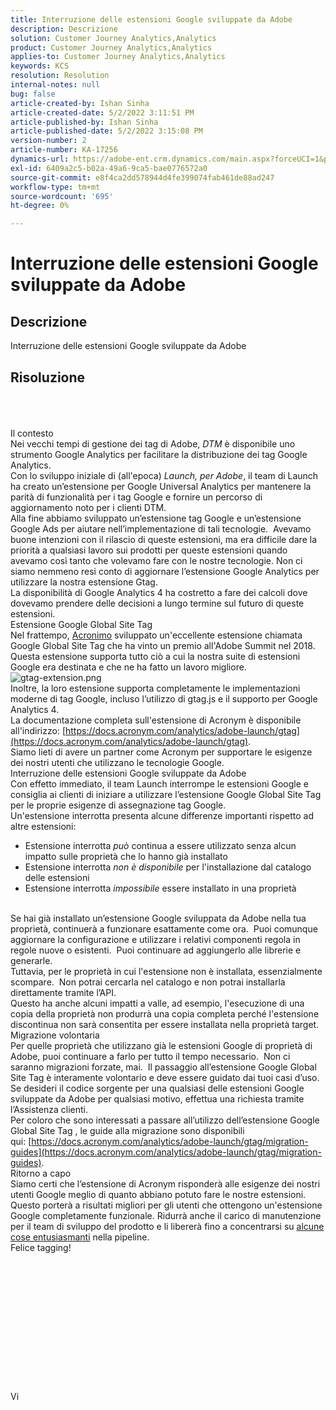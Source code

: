 ```yaml
---
title: Interruzione delle estensioni Google sviluppate da Adobe
description: Descrizione
solution: Customer Journey Analytics,Analytics
product: Customer Journey Analytics,Analytics
applies-to: Customer Journey Analytics,Analytics
keywords: KCS
resolution: Resolution
internal-notes: null
bug: false
article-created-by: Ishan Sinha
article-created-date: 5/2/2022 3:11:51 PM
article-published-by: Ishan Sinha
article-published-date: 5/2/2022 3:15:08 PM
version-number: 2
article-number: KA-17256
dynamics-url: https://adobe-ent.crm.dynamics.com/main.aspx?forceUCI=1&pagetype=entityrecord&etn=knowledgearticle&id=de94982d-2aca-ec11-a7b5-6045bd00dca1
exl-id: 6409a2c5-b02a-49a6-9ca5-bae0776572a0
source-git-commit: e8f4ca2dd578944d4fe399074fab461de88ad247
workflow-type: tm+mt
source-wordcount: '695'
ht-degree: 0%

---
```


# Interruzione delle estensioni Google sviluppate da Adobe

## Descrizione


Interruzione delle estensioni Google sviluppate da Adobe


## Risoluzione

<br><br><br>Il contesto
<br>Nei vecchi tempi di gestione dei tag di Adobe, *DTM* è disponibile uno strumento Google Analytics per facilitare la distribuzione dei tag Google Analytics.
<br>Con lo sviluppo iniziale di (all&#39;epoca) *Launch, per Adobe*, il team di Launch ha creato un’estensione per Google Universal Analytics per mantenere la parità di funzionalità per i tag Google e fornire un percorso di aggiornamento noto per i clienti DTM.
<br>Alla fine abbiamo sviluppato un’estensione tag Google e un’estensione Google Ads per aiutare nell’implementazione di tali tecnologie.  Avevamo buone intenzioni con il rilascio di queste estensioni, ma era difficile dare la priorità a qualsiasi lavoro sui prodotti per queste estensioni quando avevamo così tanto che volevamo fare con le nostre tecnologie. Non ci siamo nemmeno resi conto di aggiornare l’estensione Google Analytics per utilizzare la nostra estensione Gtag. 
<br>La disponibilità di Google Analytics 4 ha costretto a fare dei calcoli dove dovevamo prendere delle decisioni a lungo termine sul futuro di queste estensioni.
<br>Estensione Google Global Site Tag
<br>Nel frattempo, [Acronimo](https://www.acronym.com/) sviluppato un&#39;eccellente estensione chiamata Google Global Site Tag che ha vinto un premio all&#39;Adobe Summit nel 2018.  Questa estensione supporta tutto ciò a cui la nostra suite di estensioni Google era destinata e che ne ha fatto un lavoro migliore.
![gtag-extension.png](https://experienceleaguecommunities.adobe.com/t5/image/serverpage/image-id/32446iD3F68A3559E15F49/image-size/large?v=v2&amp;amp;px=999 "gtag-extension.png")
<br>Inoltre, la loro estensione supporta completamente le implementazioni moderne di tag Google, incluso l’utilizzo di gtag.js e il supporto per Google Analytics 4.
<br>La documentazione completa sull&#39;estensione di Acronym è disponibile all&#39;indirizzo: [https://docs.acronym.com/analytics/adobe-launch/gtag](https://docs.acronym.com/analytics/adobe-launch/gtag).
<br>Siamo lieti di avere un partner come Acronym per supportare le esigenze dei nostri utenti che utilizzano le tecnologie Google.
<br>Interruzione delle estensioni Google sviluppate da Adobe
<br>Con effetto immediato, il team Launch interrompe le estensioni Google e consiglia ai clienti di iniziare a utilizzare l’estensione Google Global Site Tag per le proprie esigenze di assegnazione tag Google.
<br>Un&#39;estensione interrotta presenta alcune differenze importanti rispetto ad altre estensioni:<br>
- Estensione interrotta *può* continua a essere utilizzato senza alcun impatto sulle proprietà che lo hanno già installato
- Estensione interrotta *non è disponibile* per l&#39;installazione dal catalogo delle estensioni
- Estensione interrotta *impossibile* essere installato in una proprietà

<br> Se hai già installato un’estensione Google sviluppata da Adobe nella tua proprietà, continuerà a funzionare esattamente come ora.  Puoi comunque aggiornare la configurazione e utilizzare i relativi componenti regola in regole nuove o esistenti.  Puoi continuare ad aggiungerlo alle librerie e generarle.
<br>Tuttavia, per le proprietà in cui l&#39;estensione non è installata, essenzialmente scompare.  Non potrai cercarla nel catalogo e non potrai installarla direttamente tramite l’API.
<br>Questo ha anche alcuni impatti a valle, ad esempio, l&#39;esecuzione di una copia della proprietà non produrrà una copia completa perché l&#39;estensione discontinua non sarà consentita per essere installata nella proprietà target.
<br>Migrazione volontaria
<br>Per quelle proprietà che utilizzano già le estensioni Google di proprietà di Adobe, puoi continuare a farlo per tutto il tempo necessario.  Non ci saranno migrazioni forzate, mai.  Il passaggio all’estensione Google Global Site Tag è interamente volontario e deve essere guidato dai tuoi casi d’uso.
<br>Se desideri il codice sorgente per una qualsiasi delle estensioni Google sviluppate da Adobe per qualsiasi motivo, effettua una richiesta tramite l’Assistenza clienti.
<br>Per coloro che sono interessati a passare all’utilizzo dell’estensione Google Global Site Tag , le guide alla migrazione sono disponibili qui: [https://docs.acronym.com/analytics/adobe-launch/gtag/migration-guides](https://docs.acronym.com/analytics/adobe-launch/gtag/migration-guides).
<br>Ritorno a capo
<br>Siamo certi che l’estensione di Acronym risponderà alle esigenze dei nostri utenti Google meglio di quanto abbiano potuto fare le nostre estensioni. Questo porterà a risultati migliori per gli utenti che ottengono un&#39;estensione Google completamente funzionale. Ridurrà anche il carico di manutenzione per il team di sviluppo del prodotto e li libererà fino a concentrarsi su [alcune cose entusiasmanti](https://experienceleaguecommunities.adobe.com/t5/adobe-experience-platform-launch/data-collection-roadmap/ba-p/401733) nella pipeline.
<br>Felice tagging!<br><br><br><br><br><br><br><br><br><br><br><br><br><br>Vi
